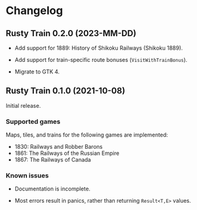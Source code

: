 # Changelog

## Rusty Train 0.2.0 (2023-MM-DD)

- Add support for 1889: History of Shikoku Railways (Shikoku 1889).

- Add support for train-specific route bonuses (`VisitWithTrainBonus`).

- Migrate to GTK 4.

## Rusty Train 0.1.0 (2021-10-08)

Initial release.

### Supported games

Maps, tiles, and trains for the following games are implemented:

- 1830: Railways and Robber Barons
- 1861: The Railways of the Russian Empire
- 1867: The Railways of Canada

### Known issues

- Documentation is incomplete.

- Most errors result in panics, rather than returning `Result<T,E>` values.
